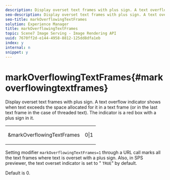 ```yaml
---
description: Display overset text frames with plus sign. A text overflow indicator shows when text exceeds the space allocated for it in a text frame (or in the last text frame in the case of threaded text). The indicator is a red box with a plus sign in it.
seo-description: Display overset text frames with plus sign. A text overflow indicator shows when text exceeds the space allocated for it in a text frame (or in the last text frame in the case of threaded text). The indicator is a red box with a plus sign in it.
seo-title: markOverflowingTextFrames
solution: Experience Manager
title: markOverflowingTextFrames
topic: Scene7 Image Serving - Image Rendering API
uuid: 7670ff2d-e144-4958-8812-125dd8dfa1eb
index: y
internal: n
snippet: y
---
```


# markOverflowingTextFrames{#markoverflowingtextframes}

Display overset text frames with plus sign. A text overflow indicator shows when text exceeds the space allocated for it in a text frame (or in the last text frame in the case of threaded text). The indicator is a red box with a plus sign in it.

<table id="simpletable_F17FD29EB52043BF9000923ED5195A26"> 
 <tr class="strow"> 
  <td class="stentry"> <p><span class="codeph"> &amp;markOverflowingTextFrames</span> </p> </td> 
  <td class="stentry"> <p>0|1 </p></td> 
 </tr> 
</table>

Setting modifier `markOverflowingTextFrames=1` through a URL call marks all the text frames where text is overset with a plus sign. Also, in SPS previewer, the text overset indicator is set to " `TRUE`" by default.

Default is 0. 
